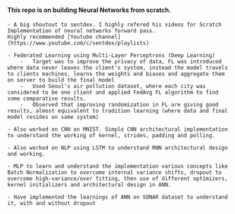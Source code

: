 #### This repo is on building Neural Networks from scratch.
    - A big shoutout to sentdex. I highly refered his videos for Scratch Implementation of neural networks forward pass.
    Highly recommended [Youtube channel](https://www.youtube.com/c/sentdex/playlists)

    - Federated Learning using Multi-Layer Perceptrons (Deep Learning)
        -	Target was to improve the privacy of data, FL was introduced where data never leaves the client's system, instead the model travels to clients machines, learns the weights and biases and aggregate them on server to build the final model
        -	Used Seoul's air pollution dataset, where each city was considered to be one client and applied FedAvg FL algorithm to find some comparative results.
        -	Observed that improving randomization in FL are giving good results, almost equivalent to tradition learning (where data and final model resides on same system)

    - Also worked on CNN on MNIST. Simple CNN architectural implementation to understand the working of kernel, strides, padding and polling.

    - Also worked on NLP using LSTM to understand RNN architectural design and working.

    - MLP to learn and understand the implementation various concepts like Batch Normalization to overcome internal variance shifts, dropout to overcome high-variance/over fitting, then use of different optimizers, kernel initializers and architectural design in ANN.

    - Have implemented the learnings of ANN on SONAR dataset to understand it, with and without dropout
